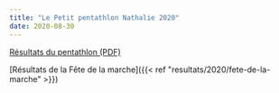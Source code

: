 ```yaml
---
title: "Le Petit pentathlon Nathalie 2020"
date: 2020-08-30
---
```


[Résultats du pentathlon (PDF)](https://assets.corsaire-chaparral.org/competitions/2020/resultats-petit-pentathlon-nathalie-2020.pdf)

[Résultats de la Fête de la marche]({{< ref "resultats/2020/fete-de-la-marche" >}})

